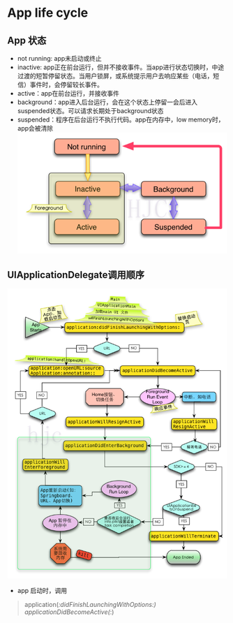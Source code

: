 #  App life cycle
## App 状态
* not running: app未启动或终止
* inactive: app正在前台运行，但并不接收事件。当app进行状态切换时，中途过渡的短暂停留状态。当用户锁屏，或系统提示用户去响应某些（电话，短信）事件时，会停留较长事件。
* active：app在前台运行，并接收事件
* background：app进入后台运行，会在这个状态上停留一会后进入suspended状态。可以请求长期处于background状态
* suspended：程序在后台运行不执行代码。app在内存中，low memory时，app会被清除
 ![状态切换](https://github.com/coolboy-ccp/LifeCycle/blob/master/LifeCycle/App/051500183431183.png)
## UIApplicationDelegate调用顺序
![流程图](https://github.com/coolboy-ccp/LifeCycle/blob/master/LifeCycle/App/051616217184619.png)

* app 启动时，调用
>application(_:didFinishLaunchingWithOptions:)
>applicationDidBecomeActive(_:)

